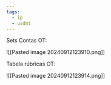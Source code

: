 ```yaml
---
tags:
  - ip
  - usdmt
---
```


Sets Contas OT:

![[Pasted image 20240912123910.png]]

Tabela rúbricas OT:

![[Pasted image 20240912123914.png]]

